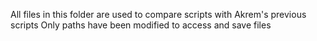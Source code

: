 All files in this folder are used to compare scripts with Akrem's previous scripts
Only paths have been modified to access and save files